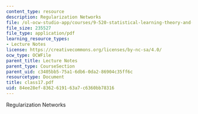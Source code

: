 ```yaml
---
content_type: resource
description: Regularization Networks
file: /ol-ocw-studio-app/courses/9-520-statistical-learning-theory-and-applications-spring-2003/84ee28ef8362619163a7c6360bb78316_class17.pdf
file_size: 235527
file_type: application/pdf
learning_resource_types:
- Lecture Notes
license: https://creativecommons.org/licenses/by-nc-sa/4.0/
ocw_type: OCWFile
parent_title: Lecture Notes
parent_type: CourseSection
parent_uid: c3405bb5-75a1-6db6-0da2-86904c35ff6c
resourcetype: Document
title: class17.pdf
uid: 84ee28ef-8362-6191-63a7-c6360bb78316
---
```

Regularization Networks